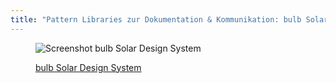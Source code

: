 ```yaml
---
title: "Pattern Libraries zur Dokumentation & Kommunikation: bulb Solar Design System"
---
```

<figure>

![Screenshot bulb Solar Design System](images/example-bulb.png)

<figcaption>
    <a href="http://design.bulb.co.uk/" target="_blank" rel="noopener">bulb Solar Design System</a>
</figcaption>
</figure>

